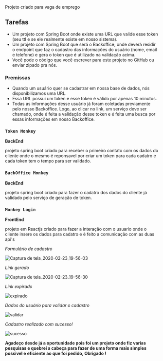 Projeto criado para vaga de emprego

## Tarefas

- Um projeto com Spring Boot onde existe uma URL que valide esse token (seu ttl e se ele realmente existe em nosso sistema).
- Um projeto com Spring Boot que será o Backoffice, onde deverá residir o endpoint que faz o cadastro das informações do usuário (nome, email e telefone) e gera o token que é utilizado na validação acima.
- Você pode o código que você escrever para este projeto no GitHub ou enviar zipado pra nós.

### Premissas

- Quando um usuário quer se cadastrar em nossa base de dados, nós disponibilizamos uma URL.
- Essa URL possui um token e esse token é válido por apenas 10 minutos.
- Todas as informações desse usuário já foram coletadas previamente pelo nosso Backoffice. Logo, ao clicar no link, um serviço deve ser chamado, onde é feita a validação desse token e é feita uma busca por essas informações em nosso Backoffice.

### `Token Monkey`
**BackEnd**

projeto spring boot criado para receber o primeiro contato com os dados do cliente onde o mesmo é reponsavel por criar um token para cada cadatro e cada token tem o tempo para ser validado.

### `BackOffice Monkey`
**BackEnd**

projeto spring boot criado para fazer o cadatro dos dados do cliente já validado pelo serviço de geração de token.

### `Monkey Login`
**FrontEnd**

projeto em Reactjs criado para fazer a interação com o usuario onde o cliente insere os dados para cadatro e é feito a comunicação com as duas api's 

*Formulário de cadastro*

![Captura de tela_2020-02-23_19-56-03](https://user-images.githubusercontent.com/13289584/75123547-2d5f1080-5687-11ea-93dc-e8f560ea4e5c.png)

*Link gerado*

![Captura de tela_2020-02-23_19-56-30](https://user-images.githubusercontent.com/13289584/75123567-567fa100-5687-11ea-99ab-2a1645a9184c.png)

*Link expirado*

![expirado]("./imagens/expirado.png")

*Dados do usuário para validar o cadastro*

![validar]("./imagens/validando.png")

*Cadastro realizado com sucesso!*

![sucesso]("./imagens/finalizado.png")

**Agadeço desde já a oportunidade pois foi um projeto onde fiz varias pesquisas e quebrei a cabeça para fazer de uma forma mais simples possivel e eficiente ao que foi pedido, Obrigado !**
